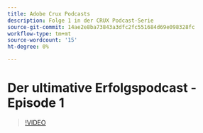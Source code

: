 ```yaml
---
title: Adobe Crux Podcasts
description: Folge 1 in der CRUX Podcast-Serie
source-git-commit: 14ae2e8ba73843a3dfc2fc551684d69e098328fc
workflow-type: tm+mt
source-wordcount: '15'
ht-degree: 0%

---
```


# Der ultimative Erfolgspodcast - Episode 1

>[!VIDEO](https://video.tv.adobe.com/v/3428393?quality=12learn=on)

